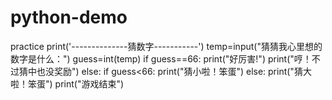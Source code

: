 # python-demo
practice
print('--------------猜数字-----------')
temp=input("猜猜我心里想的数字是什么：")
guess=int(temp)
if guess==66:
    print("好厉害!")
    print("哼！不过猜中也没奖励")
else:
    if guess<66:
        print("猜小啦！笨蛋")
    else:
        print("猜大啦！笨蛋")
    print("游戏结束")
